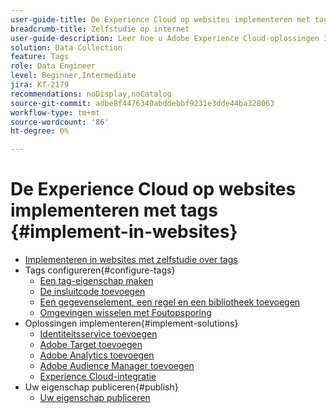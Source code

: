 ```yaml
---
user-guide-title: De Experience Cloud op websites implementeren met tags
breadcrumb-title: Zelfstudie op internet
user-guide-description: Leer hoe u Adobe Experience Cloud-oplossingen implementeert op een website met tags.
solution: Data Collection
feature: Tags
role: Data Engineer
level: Beginner,Intermediate
jira: KT-2179
recommendations: noDisplay,noCatalog
source-git-commit: adbe8f4476340abddebbf9231e3dde44ba328063
workflow-type: tm+mt
source-wordcount: '86'
ht-degree: 0%

---
```



# De Experience Cloud op websites implementeren met tags {#implement-in-websites}

+ [Implementeren in websites met zelfstudie over tags](overview.md)
+ Tags configureren{#configure-tags}
   + [Een tag-eigenschap maken](create-a-property.md)
   + [De insluitcode toevoegen](add-embed-code.md)
   + [Een gegevenselement, een regel en een bibliotheek toevoegen](add-data-elements-rules.md)
   + [Omgevingen wisselen met Foutopsporing](switch-environments.md)
+ Oplossingen implementeren{#implement-solutions}
   + [Identiteitsservice toevoegen](id-service.md)
   + [Adobe Target toevoegen](target.md)
   + [Adobe Analytics toevoegen](analytics.md)
   + [Adobe Audience Manager toevoegen](audience-manager.md)
   + [Experience Cloud-integratie](integrations.md)
+ Uw eigenschap publiceren{#publish}
   + [Uw eigenschap publiceren](publish.md)
